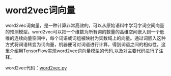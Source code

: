 # word2vec词向量
word2vec词向量，是一种计算非常高效的，可以从原始语料中学习字词空间向量的预测模型。word2vec可以把一个维数为所有词的数量的高维空间嵌入到一个低维的连续向量空间中，每个词语或词组被映射为实数域上的向量。通过词嵌入这种方式将词语转变为词向量，机器便可对词语进行计算，得到词语之间的相似性。这里介绍用TensorFlow实现word2vec词向量模型的代码,以及对主要代码进行了注释。
 
word2vec代码：[word2vec.py](https://github.com/fxfviolet/word2vec/blob/master/word2vec.py)  

   
